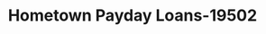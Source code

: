 ---
f_zip-code: 45133
f_state-code: OH
title: Hometown Payday Loans-19502
f_phone: 937-393-3142
f_city-only: Hillsboro
f_address: 231 West Main Street Hillsboro
f_location-unique-id: '19502'
slug: hometown-payday-loans-19502
updated-on: '2024-05-30T13:46:58.046Z'
created-on: '2024-05-30T13:36:59.803Z'
published-on: '2024-05-30T13:54:32.469Z'
f_city-state: cms/city/hillsboro-oh.md
f_company: cms/company/hometown-payday-loans.md
f_state: cms/state/ohio.md
layout: '[payday-loan].html'
tags: payday-loan
---